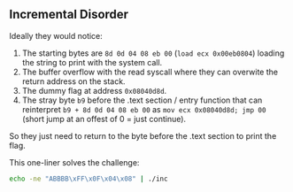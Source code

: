 ## Incremental Disorder

Ideally they would notice:
1. The starting bytes are `8d 0d 04 08 eb 00` (`load ecx 0x00eb0804`) loading the string to print with the system call.
2. The buffer overflow with the read syscall where they can overwite the return address on the stack.
3. The dummy flag at address `0x08040d8d`.
4. The stray byte `b9` before the .text section / entry function that can reinterpret `b9 + 8d 0d 04 08 eb 00` as `mov ecx 0x08040d8d; jmp 00` (short jump at an offest of 0 = just continue).

So they just need to return to the byte before the .text section to print the flag.

This one-liner solves the challenge:

```bash
echo -ne "ABBBB\xFF\x0F\x04\x08" | ./inc
```